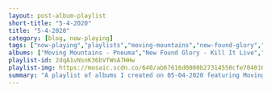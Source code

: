```yaml
---
layout: post-album-playlist
short-title: "5-4-2020"
title: "5-4-2020"
category: [blog, now-playing]
tags: ["now-playing","playlists","moving-mountains","new-found-glory","new-found-glory","new-found-glory","new-found-glory","new-found-glory","new-found-glory","the-coral","the-aquabats!","various-artists","disheveled-cuss"]
albums: ["Moving Mountains - Pneuma","New Found Glory - Kill It Live","New Found Glory - Tip Of The Iceberg & Takin' It Ova!","New Found Glory - Kill It Live","New Found Glory - American Wedding","New Found Glory - Hits","New Found Glory - New Found Glory - 10th Anniversary Edition","The Coral - Live At Skeleton Coast","The Aquabats! - The Fury Of The Aquabats! Live At The Fonda!","Various Artists - Dark Lane Demo Tapes","Disheveled Cuss - Oh My God"]
playlist-id: 2dqA1vNsnK36bVfWnA7HHw
playlist-img: https://mosaic.scdn.co/640/ab67616d0000b27314550cfe7040103782095a53ab67616d0000b2734d83bed54cb9bbd59948310dab67616d0000b2738fa4dc8ea1954f5ca45dc2a8ab67616d0000b273b6ea0f674ff800f940db0261
summary: "A playlist of albums I created on 05-04-2020 featuring Moving Mountains, New Found Glory, New Found Glory, New Found Glory, New Found Glory, New Found Glory, New Found Glory, The Coral, The Aquabats!, Various Artists, and Disheveled Cuss"
---
```

